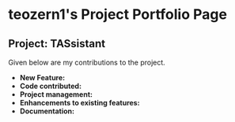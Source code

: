 # teozern1's Project Portfolio Page
## Project: TASsistant

Given below are my contributions to the project.
- **New Feature:**
- **Code contributed:**
- **Project management:**
- **Enhancements to existing features:**
- **Documentation:**